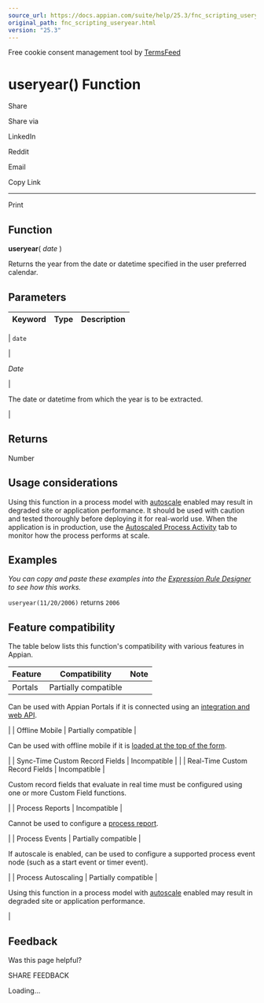 ```yaml
---
source_url: https://docs.appian.com/suite/help/25.3/fnc_scripting_useryear.html
original_path: fnc_scripting_useryear.html
version: "25.3"
---
```


Free cookie consent management tool by [TermsFeed](https://www.termsfeed.com/)

# useryear() Function

Share

Share via

LinkedIn

Reddit

Email

Copy Link

* * *

Print

## Function

**useryear**( _date_ )

Returns the year from the date or datetime specified in the user preferred calendar.

## Parameters

| Keyword | Type | Description |
| --- | --- | --- |
|
`date`

 |

_Date_

 |

The date or datetime from which the year is to be extracted.

 |

## Returns

Number

## Usage considerations

Using this function in a process model with [autoscale](autoscale-processes.html) enabled may result in degraded site or application performance. It should be used with caution and tested thoroughly before deploying it for real-world use. When the application is in production, use the [Autoscaled Process Activity](monitoring-autoscaled-processes.html) tab to monitor how the process performs at scale.

## Examples

_You can copy and paste these examples into the [Expression Rule Designer](Expression_Rules.html) to see how this works._

`useryear(11/20/2006)` returns `2006`

## Feature compatibility

The table below lists this function's compatibility with various features in Appian.

| Feature | Compatibility | Note |
| --- | --- | --- |
| Portals | Partially compatible |
Can be used with Appian Portals if it is connected using an [integration and web API](portals-design.html#using-partially-compatible-functions-and-objects-in-a-portal).

 |
| Offline Mobile | Partially compatible |

Can be used with offline mobile if it is [loaded at the top of the form](offline-mobile-design-best-practices.html#working-with-partially-compatible-functions).

 |
| Sync-Time Custom Record Fields | Incompatible |  |
| Real-Time Custom Record Fields | Incompatible |

Custom record fields that evaluate in real time must be configured using one or more Custom Field functions.

 |
| Process Reports | Incompatible |

Cannot be used to configure a [process report](Process_Reports.html).

 |
| Process Events | Partially compatible |

If autoscale is enabled, can be used to configure a supported process event node (such as a start event or timer event).

 |
| Process Autoscaling | Partially compatible |

Using this function in a process model with [autoscale](autoscale-processes.html) enabled may result in degraded site or application performance.

 |

## Feedback

Was this page helpful?

SHARE FEEDBACK

Loading...